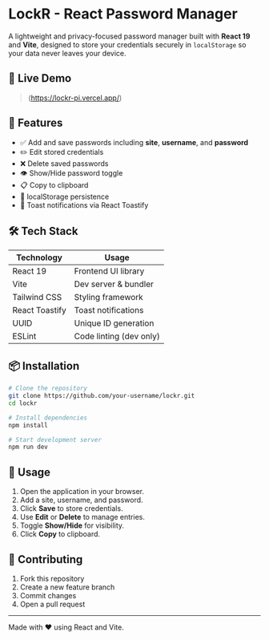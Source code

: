 # LockR - React Password Manager

A lightweight and privacy-focused password manager built with **React 19** and **Vite**, designed to store your credentials securely in `localStorage` so your data never leaves your device.

## 🔗 Live Demo
> (https://lockr-pi.vercel.app/)

## 🚀 Features
- ✅ Add and save passwords including **site**, **username**, and **password**
- ✏️ Edit stored credentials
- ❌ Delete saved passwords
- 👁️ Show/Hide password toggle
- 📋 Copy to clipboard
- 💾 localStorage persistence
- 🔔 Toast notifications via React Toastify

## 🛠️ Tech Stack
| Technology     | Usage                   |
|----------------|--------------------------|
| React 19       | Frontend UI library      |
| Vite           | Dev server & bundler     |
| Tailwind CSS   | Styling framework        |
| React Toastify | Toast notifications      |
| UUID           | Unique ID generation     |
| ESLint         | Code linting (dev only)  |

## 📦 Installation
```bash
# Clone the repository
git clone https://github.com/your-username/lockr.git
cd lockr

# Install dependencies
npm install

# Start development server
npm run dev
```

## 📘 Usage
1. Open the application in your browser.
2. Add a site, username, and password.
3. Click **Save** to store credentials.
4. Use **Edit** or **Delete** to manage entries.
5. Toggle **Show/Hide** for visibility.
6. Click **Copy** to clipboard.


## 🤝 Contributing
1. Fork this repository
2. Create a new feature branch
3. Commit changes
4. Open a pull request

---
Made with ❤️ using React and Vite.
